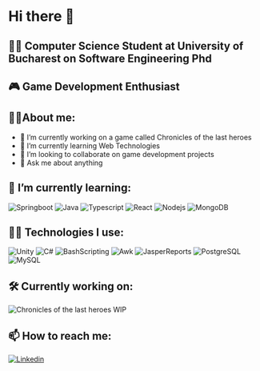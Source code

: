 # Hi there 👋

<!--
**CiprianStefan/CiprianStefan** is a ✨ _special_ ✨ repository because its `README.md` (this file) appears on your GitHub profile.

Here are some ideas to get you started:

- 🔭 I’m currently working on ...
- 🌱 I’m currently learning ...
- 👯 I’m looking to collaborate on ...
- 🤔 I’m looking for help with ...
- 💬 Ask me about ...
- 📫 How to reach me: ...
- 😄 Pronouns: ...
- ⚡ Fun fact: ...
-->


## 👨‍🎓 Computer Science Student at University of Bucharest on Software Engineering Phd ##

## 🎮 Game Development Enthusiast ##

## 🐱‍💻About me: ##

- 🔭 I’m currently working on a game called Chronicles of the last heroes
- 🌱 I’m currently learning Web Technologies
- 👯 I’m looking to collaborate on game development projects
- 💬 Ask me about anything

<!--
![CiprianStefan's github stats](https://github-readme-stats.vercel.app/api?username=CiprianStefan&show_icons=true&theme=radical)
--> 

## 🌱 I’m currently learning: ##

![Springboot](https://img.shields.io/badge/Springboot-323330?style=for-the-badge&logo=springboot)
![Java](https://img.shields.io/badge/Java-323330?style=for-the-badge&logo=java)
![Typescript](https://img.shields.io/badge/Typescript-323330?style=for-the-badge&logo=typescript)
![React](https://img.shields.io/badge/React-323330?style=for-the-badge&logo=react)
![Nodejs](https://img.shields.io/badge/Nodejs-323330?style=for-the-badge&logo=node.js)
![MongoDB](https://img.shields.io/badge/MongoDB-323330?style=for-the-badge&logo=mongodb)

## 👨‍💻 Technologies I use: ##

![Unity](https://img.shields.io/badge/Unity-323330?style=for-the-badge&logo=unity)
![C#](https://img.shields.io/badge/C%23-323330?style=for-the-badge&logo=c-sharp)
![BashScripting](https://img.shields.io/badge/BashScripting-323330?style=for-the-badge&logo=gnu-bash)
![Awk](https://img.shields.io/badge/Awk-323330?style=for-the-badge&logo=gnu-awk)
![JasperReports](https://img.shields.io/badge/JasperReports-323330?style=for-the-badge&logo=jasperreports)
![PostgreSQL](https://img.shields.io/badge/PostgreSQL-323330?style=for-the-badge&logo=postgresql)
![MySQL](https://img.shields.io/badge/MySQL-323330?style=for-the-badge&logo=mysql)

## 🛠 Currently working on: ##

![Chronicles of the last heroes](https://img.shields.io/badge/Chronicles%20of%20the%20last%20heroes-323330?style=for-the-badge&logo=unity) WIP

## 📫 How to reach me: ##

[![Linkedin][1.1]][1]

[1.1]: https://img.shields.io/badge/LinkedIn-323330?style=for-the-badge&logo=linkedin&logoColor=blue

[1]: https://www.linkedin.com/in/stefan-ciprian-barbu-822454257/

